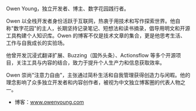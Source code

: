Owen Young，独立开发者、博主、数字花园践行者。

Owen 以全栈开发者身份活跃于互联网，热衷于用技术和写作探索世界。他自称"数字花园"的主人，长期坚持记录笔记、短想法和读书摘录，倡导用明文和开源工具构建个人知识库。Owen 的博客不仅是技术文章的集合，更是他思考生活、工作与自我成长的实验场。

他曾开发沉浸式翻译扩展、Buzzing（国外头条）、Actionsflow 等多个开源项目，关注工具与内容的结合，致力于提升个人生产力和信息获取效率。

Owen 崇尚"注意力自由"，主张通过简朴生活和自我管理获得创造力与闲暇。他的理念影响了众多独立开发者和内容创作者，被视为中文独立博客圈的代表人物之一。

- 博客：www.owenyoung.com
